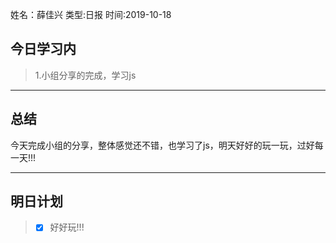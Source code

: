 姓名：薛佳兴
类型:日报
时间:2019-10-18

## 今日学习内 ##
>1.小组分享的完成，学习js
* * *
## 总结 ##
今天完成小组的分享，整体感觉还不错，也学习了js，明天好好的玩一玩，过好每一天!!!

* * *
## 明日计划 ##
> - [x]  好好玩!!!
